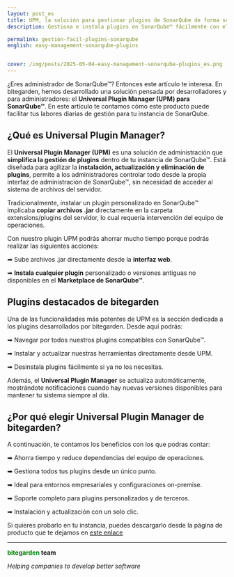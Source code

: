 ```yaml
---
layout: post_es
title: UPM, la solución para gestionar plugins de SonarQube de forma sencilla
description: Gestiona e instala plugins en SonarQube™ fácilmente con el Universal Plugin Manager de bitegarden.

permalink: gestion-facil-plugins-sonarqube
english: easy-management-sonarqube-plugins


cover: /img/posts/2025-05-04-easy-management-sonarqube-plugins_es.png
---
```


¿Eres administrador de SonarQube™? Entonces este artículo te interesa. En bitegarden, hemos desarrollado una solución pensada por desarrolladores y para administradores: el **Universal Plugin Manager (UPM) para SonarQube™**. En este artículo te contamos cómo este producto puede facilitar tus labores diarias de gestión para tu instancia de SonarQube.

<h2>¿Qué es Universal Plugin Manager?</h2>

El **Universal Plugin Manager (UPM)** es una solución de administración que **simplifica la gestión de plugins** dentro de tu instancia de SonarQube™. Está diseñada para agilizar la **instalación, actualización y eliminación de plugins**, permite a los administradores controlar todo desde la propia interfaz de administración de SonarQube™, sin necesidad de acceder al sistema de archivos del servidor.

Tradicionalmente, instalar un plugin personalizado en SonarQube™ implicaba **copiar archivos .jar** directamente en la carpeta extensions/plugins del servidor, lo cual requería intervención del equipo de operaciones. 

Con nuestro plugin UPM podrás ahorrar mucho tiempo porque podrás realizar las siguientes acciones:

➡ Sube archivos .jar directamente desde la **interfaz web**.

➡ **Instala cualquier plugin** personalizado o versiones antiguas no disponibles en el **Marketplace de SonarQube™**.


<h2>Plugins destacados de bitegarden</h2>

Una de las funcionalidades más potentes de UPM es la sección dedicada a los plugins desarrollados por bitegarden. Desde aquí podrás:

➡ Navegar por todos nuestros plugins compatibles con SonarQube™.

➡ Instalar y actualizar nuestras herramientas directamente desde UPM.

➡ Desinstala plugins fácilmente si ya no los necesitas.

Además, el **Universal Plugin Manager** se actualiza automáticamente, mostrándote notificaciones cuando hay nuevas versiones disponibles para mantener tu sistema siempre al día.


<h2>¿Por qué elegir Universal Plugin Manager de bitegarden?</h2>

A continuación, te contamos los beneficios con los que podras contar: 

➡ Ahorra tiempo y reduce dependencias del equipo de operaciones.

➡ Gestiona todos tus plugins desde un único punto.

➡ Ideal para entornos empresariales y configuraciones on-premise.

➡ Soporte completo para plugins personalizados y de terceros.

➡ Instalación y actualización con un solo clic.

Si quieres probarlo en tu instancia, puedes descargarlo desde la página de producto que te dejamos en [este enlace](/es/sonarqube-upm-trial-form)

---
**<span style="color: green">bitegarden</span> team**

_Helping companies to develop better software_